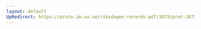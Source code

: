 ```yaml
---
layout: default
UpRedirect: https://pruto.im.uu.se/riksdagen-records-pdf/1873/prot-1873--fk--219.pdf
---
```

